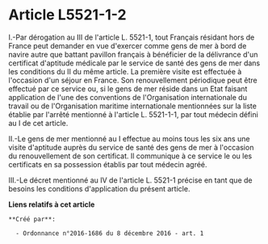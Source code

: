 # Article L5521-1-2

I.-Par dérogation au III de l'article L. 5521-1, tout Français résidant  hors de France peut demander en vue d'exercer comme
gens de mer à bord  de navire autre que battant pavillon français à bénéficier de la  délivrance d'un certificat d'aptitude
médicale par le service de santé  des gens de mer dans les conditions du II du même article. La première  visite est
effectuée à l'occasion d'un séjour en France. Son  renouvellement périodique peut être effectué par ce service ou, si le
gens de mer réside dans un Etat faisant application de l'une des  conventions de l'Organisation internationale du travail ou
de  l'Organisation maritime internationale mentionnées sur la liste établie  par l'arrêté mentionné à l'article L. 5521-1-1,
par tout médecin défini  au I de cet article. 

II.-Le gens de mer mentionné  au I effectue au moins tous les six ans une visite d'aptitude auprès du  service de santé des
gens de mer à l'occasion du renouvellement de son  certificat. Il communique à ce service le ou les certificats en sa
possession établis par tout médecin agréé. 

III.-Le décret mentionné au IV de l'article L. 5521-1 précise en tant  que de besoins les conditions d'application du présent
article.

**Liens relatifs à cet article**

	**Créé par**:

	  - Ordonnance n°2016-1686 du 8 décembre 2016 - art. 1
